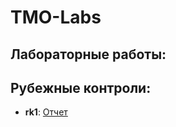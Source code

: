 # TMO-Labs
## Лабораторные работы:
## Рубежные контроли:
+ **rk1**: [Отчет](https://github.com/Exepez/TMO-Labs/blob/master/TMO-RK1/TMO-RK1.pdf)
